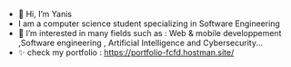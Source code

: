 - 👋 Hi, I’m Yanis
-  I am a computer science student specializing in Software Engineering
- 👀 I’m interested in many fields such as : Web & mobile developpement ,Software engineering , Artificial Intelligence and Cybersecurity...
- ✨ check my portfolio : https://portfolio-fcfd.hostman.site/

<!---
yanisamrouche/yanisamrouche is a ✨ special ✨ repository because its `README.md` (this file) appears on your GitHub profile.
You can click the Preview link to take a look at your changes.
--->
